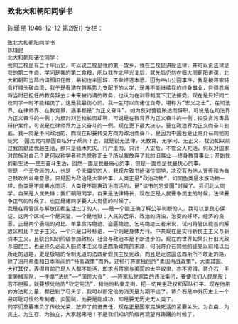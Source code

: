 ### 致北大和朝阳同学书
陈瑾昆
1946-12-12
第2版()
专栏：

    致北大和朝阳同学书
    陈瑾昆
    北大和朝阳诸位同学：
    我同二校是有二十年历史，可以说二校是我的第一故乡，我在二校是讲授法律，并可以说法律是我的第二生命，学问是我的第二食粮，所以我在北平光复后，就先后仍然在临大同朝阳讲课，北大和朝阳当局约请照旧任教，最初也未固辞，不幸终违本愿。因为中山公园事件，我是被蒋家特务打得头破血流，我于是看清在蒋系势力支配下的大学，是再不能继续我的终身事业，只得忍痛将当时已担任的教务辞去；未来被约请的教务，也认为在训导制度下无法接受。现在是只好同二校同学一时不能相见了，这是我最伤心的。我一生可以向诸位自夸，堪称为“忠义之士”，在司法界、在律师界、在教育界，遇事都是“为正义奋斗”。如为反对曹锟贿选而辞职，可说是在司法界为正义奋斗的一例；为反对刘哲校长而却聘，可说是在教育界为正义奋斗的一例；拒受贪污毒品辩护案件，可说是在律师界为正义奋斗的一例。现在更下最大决心，要在政治界为正义而奋斗到底。我一向是不问政治的，而现在却要转变方向为政治而奋斗，是因为中国若是让蒋介石同他的徒党——国民党内顽固自私分子胡闹下去，就是说无法律，无教育、无学问、无正义，我仍如以前过我的舒适优越生活，那只是槁木死灰、行尸走肉，只计一人安危，不管众人死活，何以对国家对民族对自己？更何以称学者称先觉称正士？所以我放弃了我的旧事业——终身教育事业；开始我的新生活——民主奋斗生活，固然一面是我最痛心的事，但是一面也是我最快心的事。
    我是一个无党派的人，也是一个无偏见的人，我现在致书给诸位同学，决没有为他人宣传和为自己鼓吹的丝毫意思，只是因为政治是大家的事，人类正是“政治动物”，如同鱼类是水族动物一样，鱼类是不能离水而活，人类是不能离政治而活的。是“读书勿忘爱国”时候了。我们北大同学，自来是人民先锋；我们朝阳同学，自来是法律特长，现在正是人民要争民主的时候，法律要争正气的时候了。也正是诸同学要大大觉悟的时候了。
    我是在蒋管区与解放区都生活过了的人，——是一个能正确了解公平判断的人，我可以拿良心保证，这两个区域一个是天堂，一个是地狱；人民的苦乐，政治的清浊，治安的好坏，经济的良恶，正是两个极端的对比。单拿贪污绝迹、盗匪绝迹、乞丐绝迹三者来说，试问蒋管区能否同解放区相比？至于主义，一个只是口号标语，一个则是身体力行。中共现在是实行新民主主义与新资本主义，且联合知识阶级参加政权，社会与政治本是不断进步的，现在的世界如果只行旧宪政与旧民主，也是终久必走入旧资本主义与法西斯政策的末路，何况蒋介石同他的徒党以前和以后所走的道路，更是极端的专制无道的法西斯假民主反宪政，而且是走德国法西斯所不敢走的路，除了沿用希墨和日本军阀的“特务政策”而外，还畅行蒋家独创的“卖国内战政策”，大卖其国、大打其仗，弄得目前已是人人都不能活，即求当蒋家与美国的太平奴隶，亦不可得。蒋介石一手拿美械军队，一手拿“法统”——“国民大会”，——蒋家私党家臣的违法集团，要使我们人民屈服；若不屈服，就要想凭他的“钦定宪法”，和他的私豢走狗，把一切民主政权和军队扫平。现在他用的方法和力量，都已到了尽头了，我可以断定他的消灭是为期不远了。蒋介石是中外历史上一个最可耻可恨的专制者、卖国贼，他要是能成功，即是要无历史无人类了。
    同学们莫要辜负了传统光荣，放弃了前进责任，现在正是国家民族死活的紧要关头，为自由、为民主、为生存、为独立，大家起来吧！不是我们知识阶级再观望再踌躇的时候了。
